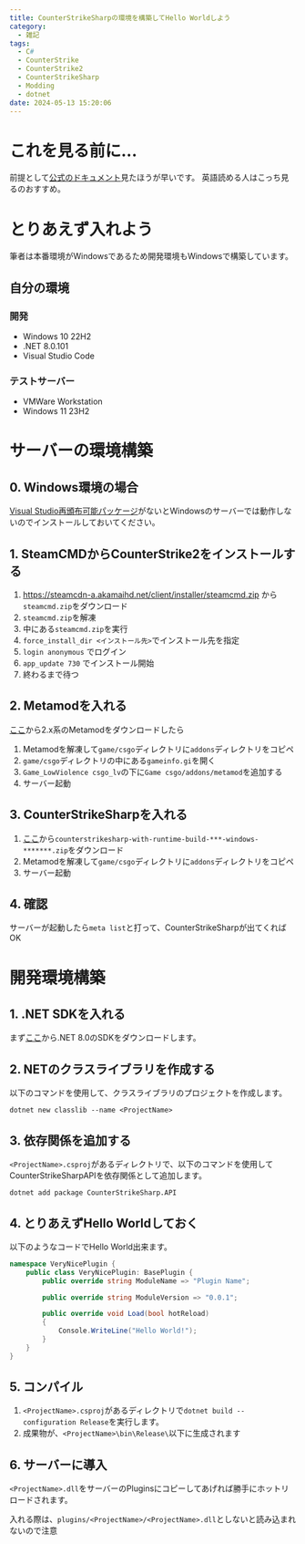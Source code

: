 ```yaml
---
title: CounterStrikeSharpの環境を構築してHello Worldしよう
category:
  - 雑記
tags:
  - C#
  - CounterStrike
  - CounterStrike2
  - CounterStrikeSharp
  - Modding
  - dotnet
date: 2024-05-13 15:20:06
---
```


# これを見る前に...

前提として[公式のドキュメント](https://docs.cssharp.dev/docs/guides/getting-started.html)見たほうが早いです。 英語読める人はこっち見るのおすすめ。

# とりあえず入れよう

筆者は本番環境がWindowsであるため開発環境もWindowsで構築しています。

## 自分の環境

### 開発

- Windows 10 22H2
- .NET 8.0.101
- Visual Studio Code


### テストサーバー

- VMWare Workstation
- Windows 11 23H2



# サーバーの環境構築

## 0. Windows環境の場合

[Visual Studio再頒布可能パッケージ](https://aka.ms/vs/17/release/vc_redist.x64.exe)がないとWindowsのサーバーでは動作しないのでインストールしておいてください。

## 1. SteamCMDからCounterStrike2をインストールする

1. https://steamcdn-a.akamaihd.net/client/installer/steamcmd.zip から`steamcmd.zip`をダウンロード
2. `steamcmd.zip`を解凍
3. 中にある`steamcmd.zip`を実行
4. `force_install_dir <インストール先>`でインストール先を指定
5. `login anonymous` でログイン
6. `app_update 730` でインストール開始
7. 終わるまで待つ

## 2. Metamodを入れる

[ここ](https://www.sourcemm.net/downloads.php/?branch=master)から2.x系のMetamodをダウンロードしたら

1. Metamodを解凍して`game/csgo`ディレクトリに`addons`ディレクトリをコピペ
2. `game/csgo`ディレクトリの中にある`gameinfo.gi`を開く
3. `Game_LowViolence csgo_lv`の下に`Game csgo/addons/metamod`を追加する
4. サーバー起動
## 3. CounterStrikeSharpを入れる

1. [ここ](https://github.com/roflmuffin/CounterStrikeSharp/releases)から`counterstrikesharp-with-runtime-build-***-windows-*******.zip`をダウンロード
2. Metamodを解凍して`game/csgo`ディレクトリに`addons`ディレクトリをコピペ
3. サーバー起動


## 4. 確認

サーバーが起動したら`meta list`と打って、CounterStrikeSharpが出てくればOK



# 開発環境構築

## 1. .NET SDKを入れる

まず[ここ](https://dotnet.microsoft.com/en-us/download/dotnet/8.0)から.NET 8.0のSDKをダウンロードします。

## 2. NETのクラスライブラリを作成する

以下のコマンドを使用して、クラスライブラリのプロジェクトを作成します。

```
dotnet new classlib --name <ProjectName>
```

## 3. 依存関係を追加する

`<ProjectName>.csproj`があるディレクトリで、以下のコマンドを使用してCounterStrikeSharpAPIを依存関係として追加します。

```
dotnet add package CounterStrikeSharp.API
```

## 4. とりあえずHello Worldしておく

以下のようなコードでHello World出来ます。

```csharp
namespace VeryNicePlugin {
    public class VeryNicePlugin: BasePlugin {
        public override string ModuleName => "Plugin Name";

        public override string ModuleVersion => "0.0.1";

        public override void Load(bool hotReload)
        {
            Console.WriteLine("Hello World!");
        }
    }
}
```

## 5. コンパイル

1. `<ProjectName>.csproj`があるディレクトリで`dotnet build --configuration Release`を実行します。
2. 成果物が、`<ProjectName>\bin\Release\`以下に生成されます


## 6. サーバーに導入

`<ProjectName>.dll`をサーバーのPluginsにコピーしてあげれば勝手にホットリロードされます。

入れる際は、`plugins/<ProjectName>/<ProjectName>.dll`としないと読み込まれないので注意